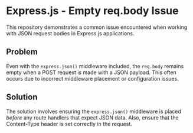# Express.js - Empty req.body Issue

This repository demonstrates a common issue encountered when working with JSON request bodies in Express.js applications.

## Problem

Even with the `express.json()` middleware included, the `req.body` remains empty when a POST request is made with a JSON payload. This often occurs due to incorrect middleware placement or configuration issues.

## Solution

The solution involves ensuring the `express.json()` middleware is placed *before* any route handlers that expect JSON data.  Also, ensure that the Content-Type header is set correctly in the request.